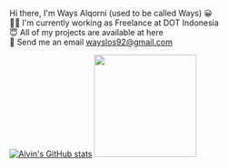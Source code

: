 Hi there, I'm Ways Alqorni (used to be called Ways) :grinning: <br>
:technologist: I'm currently working as Freelance at DOT Indonesia <br>
:innocent: All of my projects are available at here <br>
:email: Send me an email wayslos92@gmail.com <br>


[![Alvin's GitHub stats](https://github-readme-stats.vercel.app/api?username=ways92)](https://github.com/ways92/github-readme-stats)
<img height="180em" src="https://github-readme-stats-eight-theta.vercel.app/api/top-langs/?username=ways92&layout=compact&langs_count=8&theme=algolia"/>
